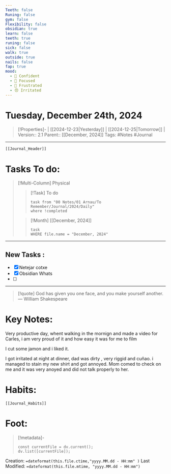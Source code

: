 ```yaml
---
Teeth: false
Runing: false
gym: false
Flexibility: false
obsidian: true
learn: false
teeth: true
runing: false
sick: false
walk: true
outside: true
nails: false
fap: true
mood:
  - 💪 Confident
  - 🔎 Focused
  - 😤 Frustrated
  - 😠 Irritated
---
```

# Tuesday, December 24th, 2024
>[!Properties]- | [[2024-12-23|Yesterday]] | [[2024-12-25|Tomorrow]] | 
>Version:: 2.1
>Parent:: [[December, 2024]]
>Tags: #Notes #Journal 
***
```meta-bind-embed
[[Journal_Header]]
```
# Tasks To do:
>[!Multi-Column] Physical
>>[!Task] To do 
>>```dataview
>>task from "00 Notes/01 Arnau/To Remember/Journal/2024/Daily"
>>where !completed
>>```
>
>>[!Month] [[December, 2024]]
>>```dataview
>>task
>>WHERE file.name = "December, 2024"
>>```
***
## New Tasks :
- [x] Netejar cotxe
- [x] Obsidian Whats
- [ ]
***
> [!quote] God has given you one face, and you make yourself another.
> — William Shakespeare
# Key Notes:

Very productive day, whent walking in the mornign and made a video for Carles, i am  very proud of it and how easy it was for me to film

I cut some jamon and i liked it.

I got irritated at night at dinner, dad was dirty , very riggid and cuñao. i managed to stain my new shirt and got annoyed. Mom comed to check on me and it was very anoyed and did not talk properly to her.

# Habits:
```meta-bind-embed
[[Journal_Habits]]
```
# Foot:

>[!metadata]- 
>```dataviewjs
>const currentFile = dv.current();
>dv.list([currentFile]);
>```
Creation:          `=dateformat(this.file.ctime,"yyyy.MM.dd - HH:mm" )`
Last Modified:  `=dateformat(this.file.mtime, "yyyy.MM.dd - HH:mm")`

